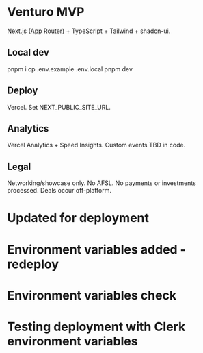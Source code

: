 # Venturo MVP

Next.js (App Router) + TypeScript + Tailwind + shadcn-ui.

## Local dev
pnpm i
cp .env.example .env.local
pnpm dev

## Deploy
Vercel. Set NEXT_PUBLIC_SITE_URL.

## Analytics
Vercel Analytics + Speed Insights. Custom events TBD in code.

## Legal
Networking/showcase only. No AFSL. No payments or investments processed. Deals occur off-platform.




# Updated for deployment
# Environment variables added - redeploy
# Environment variables check
# Testing deployment with Clerk environment variables
